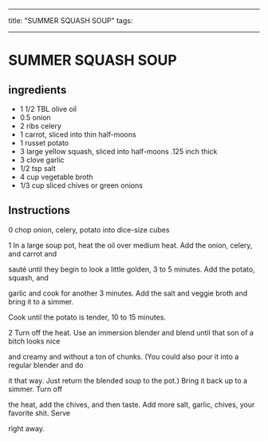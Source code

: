 
---
title: "SUMMER SQUASH SOUP"
tags:

---
# SUMMER SQUASH SOUP



## ingredients
* 1 1/2 TBL olive oil 
* 0.5 onion 
* 2 ribs celery 
* 1 carrot, sliced into thin half-moons 
* 1 russet potato 
* 3 large yellow squash, sliced into half-moons .125 inch thick 
* 3 clove garlic 
* 1/2 tsp salt 
* 4 cup vegetable broth 
* 1/3 cup sliced chives or green onions 



## Instructions
0 chop onion, celery, potato into dice-size cubes

1 In a large soup pot, heat the oil over medium heat. Add the onion, celery, and carrot and

sauté until they begin to look a little golden, 3 to 5 minutes. Add the potato, squash, and

garlic and cook for another 3 minutes. Add the salt and veggie broth and bring it to a simmer.

Cook until the potato is tender, 10 to 15 minutes.

2 Turn off the heat. Use an immersion blender and blend until that son of a bitch looks nice

and creamy and without a ton of chunks. (You could also pour it into a regular blender and do

it that way. Just return the blended soup to the pot.) Bring it back up to a simmer. Turn off

the heat, add the chives, and then taste. Add more salt, garlic, chives, your favorite shit. Serve

right away.






